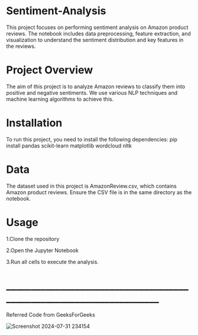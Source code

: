 # Sentiment-Analysis
This project focuses on performing sentiment analysis on Amazon product reviews. The notebook includes data preprocessing, feature extraction, and visualization to understand the sentiment distribution and key features in the reviews.

# Project Overview
The aim of this project is to analyze Amazon reviews to classify them into positive and negative sentiments. We use various NLP techniques and machine learning algorithms to achieve this.

# Installation
To run this project, you need to install the following dependencies:
pip install pandas scikit-learn matplotlib wordcloud nltk

# Data
The dataset used in this project is AmazonReview.csv, which contains Amazon product reviews. Ensure the CSV file is in the same directory as the notebook.

# Usage
1.Clone the repository

2.Open the Jupyter Notebook

3.Run all cells to execute the analysis.
# ____________________________________________________________________

Referred Code from GeeksForGeeks

![Screenshot 2024-07-31 234154](https://github.com/user-attachments/assets/7ae153e4-a25d-4ce6-9c1c-bd7a5fb1c06f)

